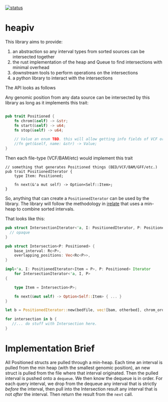 
[![status](https://github.com/brentp/resort-rs/actions/workflows/rust.yml/badge.svg)](https://github.com/brentp/resort-rs/actions/)

# heapiv

This library aims to provide:

1. an abstraction so any interval types from sorted sources can be intersected together
2. the rust implementation of the heap and Queue to find intersections with minimal overhead
3. downstream tools to perform operations on the intersections
4. a python library to interact with the intersections

The API looks as follows

Any genomic position from any data source can be intersected by this library as long as it implements this trait:

```rust

pub trait Positioned {
    fn chrom(&self) -> &str;
    fn start(&self) -> u64;
    fn stop(&self) -> u64;

    // Value an enum TBD. this will allow getting info fields of VCF or integer fields of bams.
    //fn get(&self, name: &str) -> Value;
}
```


Then each file-type (VCF/BAM/etc) would implement this trait
```
// something that generates Positioned things (BED/VCF/BAM/GFF/etc.)
pub trait PositionedIterator {
    type Item: Positioned;

    fn next(&'a mut self) -> Option<Self::Item>;
}
```

So, anything that can create a `PositionedIterator` can be used by the library.
The library will follow the methodology in [irelate](https://github.com/brentp/irelate) that uses a min-heap
to combine sorted intervals.

That looks like this:

```rust
pub struct IntersectionIterator<'a, I: PositionedIterator, P: Positioned> {
  // opaque
}

pub struct Intersection<P: Positioned> {
    base_interval: Rc<P>,
    overlapping_positions: Vec<Rc<P>>,
}

impl<'a, I: PositionedIterator<Item = P>, P: Positioned> Iterator
    for IntersectionIterator<'a, I, P>
{

    type Item = Intersection<P>;

    fn next(&mut self) -> Option<Self::Item> { ... }
}

let b = PositionedIterator::new(bedfile, vec![bam, otherbed], chrom_order_hashmap)

for intersection in b {
   //... do stuff with Intersection here.
}

```

# Implementation Brief

All Positioned structs are pulled through a min-heap. Each time an interval is pulled from the min heap (with the smallest genomic position),
an new struct is pulled from the file where that interval originated. Then the pulled interval is pushed onto a `dequeue`.
We then know the dequeue is in order. For each query interval, we drop from the dequeue any interval that is strictly *before* the interval,
then pull into the Intersection result any interval that is not *after* the interval. Then return the result from the `next` call.
